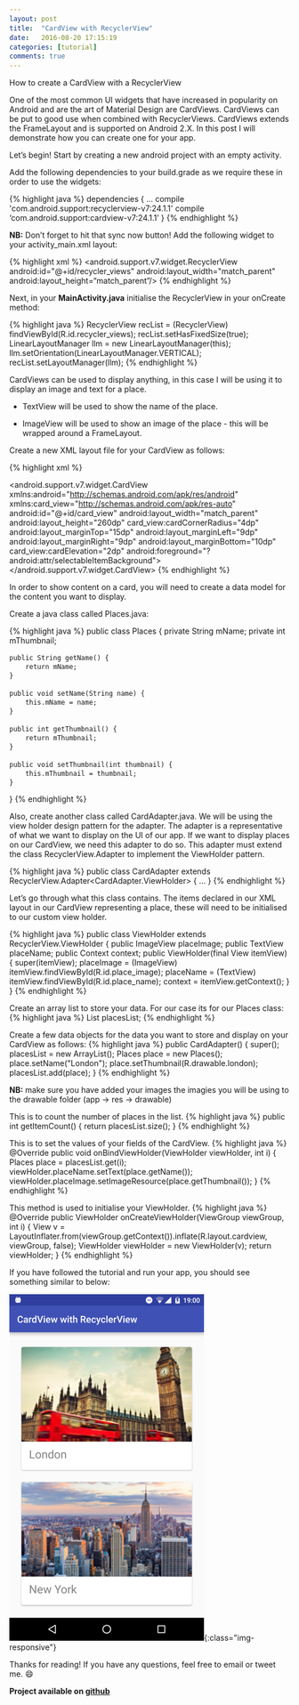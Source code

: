 ```yaml
---
layout: post
title:  "CardView with RecyclerView"
date:   2016-08-20 17:15:19
categories: [tutorial]
comments: true
---
```

How to create a CardView with a RecyclerView
<!--more-->
One of the most common UI widgets that have increased in popularity on Android and are the art of Material Design are CardViews. CardViews can be put to good use when combined with RecyclerViews. CardViews extends the FrameLayout and is supported on Android 2.X. In this post I will demonstrate how you can create one for your app. 

Let’s begin! Start by creating a new android project with an empty activity. 

Add the following dependencies to your build.grade as we require these in order to use the widgets:

{% highlight java %}
dependencies {
	... 
	compile 'com.android.support:recyclerview-v7:24.1.1'
	compile ‘com.android.support:cardview-v7:24.1.1’
}
{% endhighlight %}

**NB:** Don’t forget to hit that sync now button!
Add the following widget to your activity_main.xml layout:

{% highlight xml %}
<android.support.v7.widget.RecyclerView
    android:id="@+id/recycler_views"
    android:layout_width="match_parent"
    android:layout_height=“match_parent”/>
{% endhighlight %}

Next, in your **MainActivity.java** initialise the RecyclerView in your onCreate method:

{% highlight java %}
RecyclerView recList = (RecyclerView) findViewById(R.id.recycler_views);
recList.setHasFixedSize(true);
LinearLayoutManager llm = new LinearLayoutManager(this);
llm.setOrientation(LinearLayoutManager.VERTICAL);
recList.setLayoutManager(llm);
{% endhighlight %}

CardViews can be used to display anything, in this case I will be using it to display an image and text for a place.

- TextView will be used to show the name of the place.

- ImageView will be used to show an image of the place - this will be wrapped around a FrameLayout.

Create a new XML layout file for your CardView as follows:

{% highlight xml %}
<?xml version="1.0" encoding="utf-8"?>
<android.support.v7.widget.CardView
    xmlns:android="http://schemas.android.com/apk/res/android"
    xmlns:card_view="http://schemas.android.com/apk/res-auto"
    android:id="@+id/card_view"
    android:layout_width="match_parent"
    android:layout_height="260dp"
    card_view:cardCornerRadius="4dp"
    android:layout_marginTop="15dp"
    android:layout_marginLeft="9dp"
    android:layout_marginRight="9dp"
    android:layout_marginBottom="10dp"
    card_view:cardElevation="2dp"
    android:foreground="?android:attr/selectableItemBackground">
    <LinearLayout
        android:id="@+id/place_base"
        android:layout_width="match_parent"
        android:layout_height="match_parent"
        android:layout_gravity="bottom"
        android:orientation="horizontal"
        android:transitionName="tNameHolder">
        <TextView
            android:id="@+id/place_name"
            android:transitionName="placeName"
            android:layout_width="fill_parent"
            android:layout_height="50dp"
            android:paddingLeft="@dimen/activity_horizontal_margin"
            android:paddingRight="@dimen/activity_horizontal_margin"
            android:alpha="0.8"
            android:textColor="#6A6565"
            android:textSize="24sp"
            android:layout_marginTop="210dp"/>
    </LinearLayout>
    <FrameLayout
        android:layout_width="match_parent"
        android:layout_height="200dp">
        <ImageView
            android:id="@+id/place_image"
            android:transitionName="image"
            android:layout_width="fill_parent"
            android:layout_height="200dp"
            android:scaleType="centerCrop" />
    </FrameLayout>
</android.support.v7.widget.CardView>
{% endhighlight %}

In order to show content on a card, you will need to create a data model for the content you want to display.

Create a java class called Places.java:

{% highlight java %}
public class Places {
    private String mName;
    private int mThumbnail;

    public String getName() {
        return mName;
    }

    public void setName(String name) {
        this.mName = name;
    }

    public int getThumbnail() {
        return mThumbnail;
    }

    public void setThumbnail(int thumbnail) {
        this.mThumbnail = thumbnail;
    }
}
{% endhighlight %}

Also, create another class called CardAdapter.java. We will be using the view holder design pattern for the adapter. The adapter is a representative of what we want to display on the UI of our app. If we want to display places on our CardView, we need this adapter to do so. This adapter must extend the class RecyclerView.Adapter to implement the ViewHolder pattern.

{% highlight java %}
public class CardAdapter extends RecyclerView.Adapter<CardAdapter.ViewHolder> {
… }
{% endhighlight %}

Let’s go through what this class contains. The items declared in our XML layout in our CardView representing a place, these will need to be initialised to our custom view holder. 

{% highlight java %}
public class ViewHolder extends RecyclerView.ViewHolder {
	public ImageView placeImage;
	public TextView placeName;
	public Context context;
	public ViewHolder(final View itemView) {
	    super(itemView);
	    placeImage = (ImageView) itemView.findViewById(R.id.place_image);
	    placeName = (TextView) itemView.findViewById(R.id.place_name);
	    context = itemView.getContext();
	}
}
{% endhighlight %}

Create an array list to store your data. For our case its for our Places class:
{% highlight java %}
List<Places> placesList;
{% endhighlight %}

Create a few data objects for the data you want to store and display on your CardView as follows:
{% highlight java %}
public CardAdapter() {
	super(); 
	placesList = new ArrayList<Places>();
	Places place = new Places();
	place.setName("London");
	place.setThumbnail(R.drawable.london);
	placesList.add(place);
}
{% endhighlight %}

**NB:** make sure you have added your images the imagies you will be using to the drawable folder (app -> res -> drawable)

This is to count the number of places in the list.
{% highlight java %}
public int getItemCount() {
	return placesList.size();
}
{% endhighlight %}

This is to set the values of your fields of the CardView.
{% highlight java %}
@Override
public void onBindViewHolder(ViewHolder viewHolder, int i) {
    Places place = placesList.get(i);
    viewHolder.placeName.setText(place.getName());
    viewHolder.placeImage.setImageResource(place.getThumbnail());
}
{% endhighlight %}

This method is used to initialise your ViewHolder. 
{% highlight java %}
@Override
public ViewHolder onCreateViewHolder(ViewGroup viewGroup, int i) {
    View v = LayoutInflater.from(viewGroup.getContext()).inflate(R.layout.cardview, viewGroup, false);
    ViewHolder viewHolder = new ViewHolder(v);
    return viewHolder;
}
{% endhighlight %}

If you have followed the tutorial and run your app, you should see something similar to below:

![image-title-here](/img/cardview.png){:class="img-responsive"}

Thanks for reading! If you have any questions, feel free to email or tweet me. :smile:

**Project available on [github](https://github.com/fizzyisdizzy/CardView-with-RecyclerView)**

